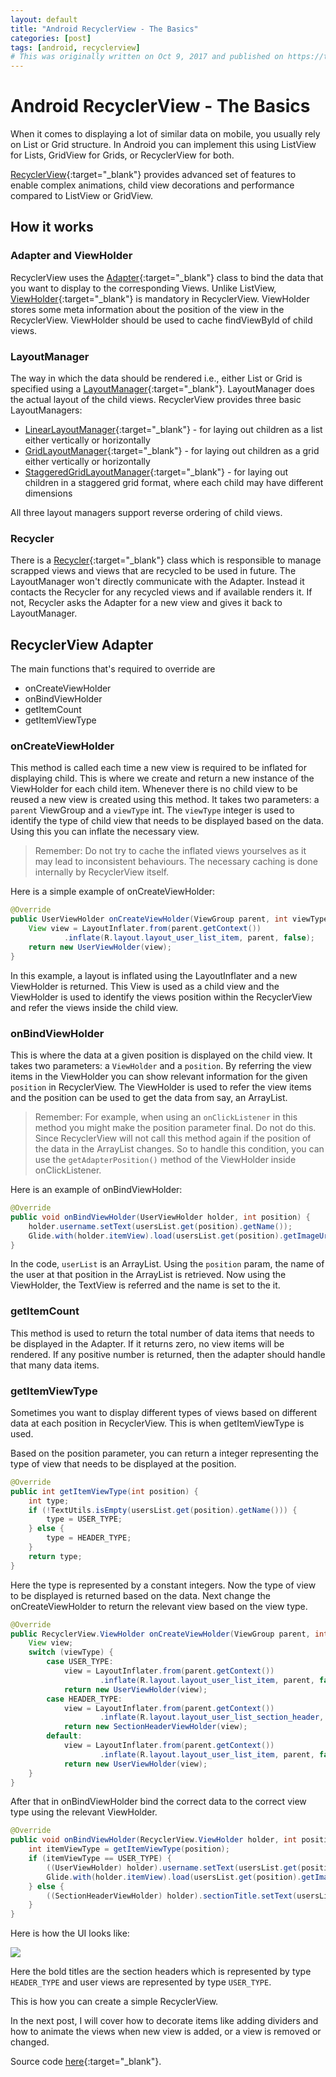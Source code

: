 ```yaml
---
layout: default
title: "Android RecyclerView - The Basics"
categories: [post]
tags: [android, recyclerview]
# This was originally written on Oct 9, 2017 and published on https://therubberduckdev.wordpress.com/
---
```


# Android RecyclerView - The Basics

When it comes to displaying a lot of similar data on mobile, you usually rely on List or Grid structure. In Android you can implement this using ListView for Lists, GridView for Grids, or RecyclerView for both.

[RecyclerView](https://developer.android.com/reference/android/support/v7/widget/RecyclerView.html){:target="_blank"} provides advanced set of features to enable complex animations, child view decorations and performance compared to ListView or GridView.

## How it works

### Adapter and ViewHolder

RecyclerView uses the [Adapter](https://developer.android.com/reference/android/support/v7/widget/RecyclerView.Adapter.html){:target="_blank"} class to bind the data that you want to display to the corresponding Views. Unlike ListView, [ViewHolder](https://developer.android.com/reference/android/support/v7/widget/RecyclerView.ViewHolder.html){:target="_blank"} is mandatory in RecyclerView. ViewHolder stores some meta information about the position of the view in the RecyclerView. ViewHolder should be used to cache findViewById of child views.

### LayoutManager

The way in which the data should be rendered i.e., either List or Grid is specified using a [LayoutManager](https://developer.android.com/reference/android/support/v7/widget/RecyclerView.LayoutManager.html){:target="_blank"}. LayoutManager does the actual layout of the child views. RecyclerView provides three basic LayoutManagers:

- [LinearLayoutManager](https://developer.android.com/reference/android/support/v7/widget/LinearLayoutManager.html){:target="_blank"} - for laying out children as a list either vertically or horizontally
- [GridLayoutManager](https://developer.android.com/reference/android/support/v7/widget/GridLayoutManager.html){:target="_blank"} - for laying out children as a grid either vertically or horizontally
- [StaggeredGridLayoutManager](https://developer.android.com/reference/android/support/v7/widget/StaggeredGridLayoutManager.html){:target="_blank"} - for laying out children in a staggered grid format, where each child may have different dimensions

All three layout managers support reverse ordering of child views.

### Recycler

There is a [Recycler](https://developer.android.com/reference/android/support/v7/widget/RecyclerView.Recycler.html){:target="_blank"} class which is responsible to manage scrapped views and views that are recycled to be used in future. The LayoutManager won't directly communicate with the Adapter. Instead it contacts the Recycler for any recycled views and if available renders it. If not, Recycler asks the Adapter for a new view and gives it back to LayoutManager.

## RecyclerView Adapter

The main functions that's required to override are
- onCreateViewHolder
- onBindViewHolder
- getItemCount
- getItemViewType

### onCreateViewHolder
This method is called each time a new view is required to be inflated for displaying child. This is where we create and return a new instance of the ViewHolder for each child item.
Whenever there is no child view to be reused a new view is created using this method. It takes two parameters: a `parent` ViewGroup and a `viewType` int.
The `viewType` integer is used to identify the type of child view that needs to be displayed based on the data. Using this you can inflate the necessary view.

> Remember: Do not try to cache the inflated views yourselves as it may lead to inconsistent behaviours. The necessary caching is done internally by RecyclerView itself.

Here is a simple example of onCreateViewHolder:


```java
@Override
public UserViewHolder onCreateViewHolder(ViewGroup parent, int viewType) {
    View view = LayoutInflater.from(parent.getContext())
            .inflate(R.layout.layout_user_list_item, parent, false);
    return new UserViewHolder(view);
}
```

In this example, a layout is inflated using the LayoutInflater and a new ViewHolder is returned. This View is used as a child view and the ViewHolder is used to identify the views position within the RecyclerView and refer the views inside the child view.

### onBindViewHolder

This is where the data at a given position is displayed on the child view. It takes two parameters: a `ViewHolder` and a `position`. By referring the view items in the ViewHolder you can show relevant information for the given `position` in RecyclerView. The ViewHolder is used to refer the view items and the position can be used to get the data from say, an ArrayList.

> Remember: For example, when using an `onClickListener` in this method you might make the position parameter final. Do not do this. Since RecyclerView will not call this method again if the position of the data in the ArrayList changes. So to handle this condition, you can use the `getAdapterPosition()` method of the ViewHolder inside onClickListener.

Here is an example of onBindViewHolder:

```java
@Override
public void onBindViewHolder(UserViewHolder holder, int position) {
    holder.username.setText(usersList.get(position).getName());
    Glide.with(holder.itemView).load(usersList.get(position).getImageUrl()).into(holder.userAvatar);
}
```

In the code, `userList` is an ArrayList. Using the `position` param, the name of the user at that position in the ArrayList is retrieved. Now using the ViewHolder, the TextView is referred and the name is set to the it.

### getItemCount
This method is used to return the total number of data items that needs to be displayed in the Adapter. If it returns zero, no view items will be rendered. If any positive number is returned, then the adapter should handle that many data items.

### getItemViewType
Sometimes you want to display different types of views based on different data at each position in RecyclerView. This is when getItemViewType is used.

Based on the position parameter, you can return a integer representing the type of view that needs to be displayed at the position.

```java
@Override
public int getItemViewType(int position) {
    int type;
    if (!TextUtils.isEmpty(usersList.get(position).getName())) {
        type = USER_TYPE;
    } else {
        type = HEADER_TYPE;
    }
    return type;
}
```

Here the type is represented by a constant integers. Now the type of view to be displayed is returned based on the data. Next change the onCreateViewHolder to return the relevant view based on the view type.

```java
@Override
public RecyclerView.ViewHolder onCreateViewHolder(ViewGroup parent, int viewType) {
    View view;
    switch (viewType) {
        case USER_TYPE:
            view = LayoutInflater.from(parent.getContext())
                    .inflate(R.layout.layout_user_list_item, parent, false);
            return new UserViewHolder(view);
        case HEADER_TYPE:
            view = LayoutInflater.from(parent.getContext())
                    .inflate(R.layout.layout_user_list_section_header, parent, false);
            return new SectionHeaderViewHolder(view);
        default:
            view = LayoutInflater.from(parent.getContext())
                    .inflate(R.layout.layout_user_list_item, parent, false);
            return new UserViewHolder(view);
    }
}
```

After that in onBindViewHolder bind the correct data to the correct view type using the relevant ViewHolder.

```java
@Override
public void onBindViewHolder(RecyclerView.ViewHolder holder, int position) {
    int itemViewType = getItemViewType(position);
    if (itemViewType == USER_TYPE) {
        ((UserViewHolder) holder).username.setText(usersList.get(position).getName());
        Glide.with(holder.itemView).load(usersList.get(position).getImageUrl()).into(((UserViewHolder) holder).userAvatar);
    } else {
        ((SectionHeaderViewHolder) holder).sectionTitle.setText(usersList.get(position).getType());
    }
}
```

Here is how the UI looks like:

![](/assets/recyclerview-basic.jpg)

Here the bold titles are the section headers which is represented by type `HEADER_TYPE` and user views are represented by type `USER_TYPE`.

This is how you can create a simple RecyclerView.

In the next post, I will cover how to decorate items like adding dividers and how to animate the views when new view is added, or a view is removed or changed.

Source code [here](https://github.com/sjthn/RecyclerViewDemo){:target="_blank"}.


